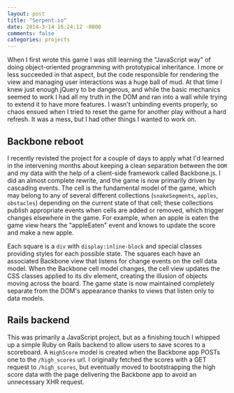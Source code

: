 ```yaml
---
layout: post
title: "Serpent.io"
date: 2014-3-14 16:24:12 -0800
comments: false
categories: projects
---
```


When I first wrote this game I was still learning the "JavaScript way" of doing object-oriented programming with prototypical inheritance. I more or less succeeded in that aspect, but the code responsible for rendering the view and managing user interactions was a huge ball of mud. At that time I knew just enough jQuery to be dangerous, and while the basic mechanics seemed to work I had all my truth in the DOM and ran into a wall while trying to extend it to have more features. I wasn't unbinding events properly, so chaos ensued when I tried to reset the game for another play without a hard refresh. It was a mess, but I had other things I wanted to work on.

## Backbone reboot

I recently revisted the project for a couple of days to apply what I'd learned in the intervening months about keeping a clean separation between the `DOM` and my data with the help of a client-side framework called Backbone.js. I did an almost complete rewrite, and the game is now primarily driven by cascading events. The cell is the fundamental model of the game, which may belong to any of several different collections (`snakeSegments`, `apples`, `obstacles`) depending on the current state of that cell; these collections publish appropriate events when cells are added or removed, which trigger changes elsewhere in the game. For example, when an apple is eaten the game view hears the "appleEaten" event and knows to update the score and make a new apple.


Each square is a `div` with `display:inline-block` and special classes providing styles for each possible state. The squares each have an associated Backbone view that listens for change events on the cell data model. When the Backbone cell model changes, the cell view updates the CSS classes applied to its div element, creating the illusion of objects moving across the board. The game state is now maintained completely separate from the DOM's appearance thanks to views that listen only to data models.

## Rails backend

This was primarily a JavaScript project, but as a finishing touch I whipped up a simple Ruby on Rails backend to allow users to save scores to a scoreboard. A `HighScore` model is created when the Backbone app POSTs one to the `/high_scores` url. I originally fetched the scores with a GET request to `/high_scores`, but eventually moved to bootstrapping the high score data with the page delivering the Backbone app to avoid an unnecessary XHR request.


